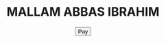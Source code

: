 <DOCTYPE html>
<html lang="en">
<head>
<meta charset="UTF-8">
<meta name="viewport" content="width=device-width,initial-scale=1.0">
<meta http-equiv="X-UA-Compatatible" content="ie=edge">
<title> ABBAS </title>
</head>
<body>
<header>
    <h1> MALLAM ABBAS IBRAHIM </h1>
    <button type="button" onclick="makePayment()"> Pay </button>


</header>

</body>
</html>
